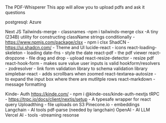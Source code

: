 The PDF-Whisperer
This app will allow you to upload pdfs and ask it questions

postgresql: Azure

Next JS
Tailwinds-merge - classnames -npm i tailwinds-merge
clsx -A tiny (234B) utility for constructing className strings conditionally - https://www.npmjs.com/package/clsx - npm i clsx
ShadCN - https://ui.shadcn.com/ - Theme and UI
lucide-react - icons
react-loading-skeleton - loading
date-fns - style the date
react-pdf - the pdf viewer
react-dropzone - file drag and drop - upload
react-resize-detector - resize pdf
react-hook-form - makes sure value user inputs is valid
hookform/resolvers - zodresolver - link form validation library to schema validation library
simplebar-react - adds scrollbars when zoomed
react-textarea-autosize - to expand the input box where there are mutlitple rows
react-markdown - message formatting



Kinde- Auth https://kinde.com/ - npm i @kinde-oss/kinde-auth-nextjs
tRPC - https://trpc.io/docs/client/nextjs/setup - A typesafe wrapper for react query
Uploadthing - file uploads on S3
Pinecone.io - embeddings
Langchain - AI tools
pdf-parse (needed by langchain)
OpenAI - AI LLM
Vercel AI - tools -streaming resonse

